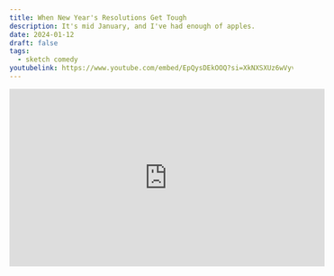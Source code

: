 ```yaml
---
title: When New Year's Resolutions Get Tough
description: It's mid January, and I've had enough of apples.
date: 2024-01-12
draft: false
tags:
  - sketch comedy
youtubelink: https://www.youtube.com/embed/EpQysDEkOOQ?si=XkNXSXUz6wVyvmVy
---
```


<iframe width="560" height="315" src="https://www.youtube.com/embed/EpQysDEkOOQ?si=XkNXSXUz6wVyvmVy" title="YouTube video player" frameborder="0" allow="accelerometer; autoplay; clipboard-write; encrypted-media; gyroscope; picture-in-picture; web-share" allowfullscreen></iframe>
